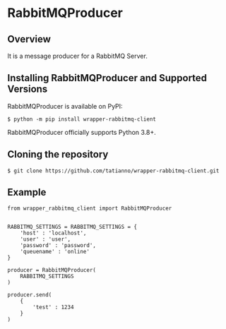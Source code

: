 #  RabbitMQProducer

## Overview

It is a message producer for a RabbitMQ Server.


## Installing RabbitMQProducer and Supported Versions

RabbitMQProducer is available on PyPI:

`$ python -m pip install wrapper-rabbitmq-client`

RabbitMQProducer officially supports Python 3.8+.

## Cloning the repository

`$ git clone https://github.com/tatianno/wrapper-rabbitmq-client.git`

## Example


```
from wrapper_rabbitmq_client import RabbitMQProducer


RABBITMQ_SETTINGS = RABBITMQ_SETTINGS = {
    'host' : 'localhost',
    'user' : 'user',
    'password' : 'password',
    'queuename' : 'online'
}

producer = RabbitMQProducer(
    RABBITMQ_SETTINGS
)

producer.send(
    {
        'test' : 1234
    }
)
```